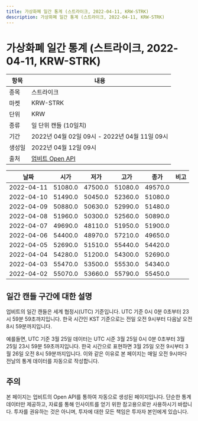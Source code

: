 ```yaml
---
title: 가상화폐 일간 통계 (스트라이크, 2022-04-11, KRW-STRK)
description: 가상화폐 일간 통계 (스트라이크, 2022-04-11, KRW-STRK)
---
```



가상화폐 일간 통계 (스트라이크, 2022-04-11, KRW-STRK)
===

|항목|내용|
|--|--|
|종목|스트라이크|
|마켓|KRW-STRK|
|단위|KRW|
|종류|일 단위 캔들 (10일치)|
|기간|2022년 04월 02일 09시 - 2022년 04월 11일 09시|
|생성일|2022년 04월 12일 09시|
|출처|[업비트 Open API](https://docs.upbit.com)|


|날짜|시가|저가|고가|종가|비고|
|--|--|--|--|--|--|
|2022-04-11|51080.0|47500.0|51080.0|49570.0|    |
|2022-04-10|51490.0|50450.0|52360.0|51080.0|    |
|2022-04-09|50880.0|50630.0|52990.0|51480.0|    |
|2022-04-08|51960.0|50300.0|52560.0|50890.0|    |
|2022-04-07|49690.0|48110.0|51950.0|51900.0|    |
|2022-04-06|54400.0|48970.0|57210.0|49650.0|    |
|2022-04-05|52690.0|51510.0|55440.0|54420.0|    |
|2022-04-04|54280.0|51200.0|54300.0|52690.0|    |
|2022-04-03|55470.0|53500.0|55530.0|54340.0|    |
|2022-04-02|55070.0|53660.0|55790.0|55450.0|    |


일간 캔들 구간에 대한 설명
---


업비트의 일간 캔들은 세계 협정시(UTC) 기준입니다. 
UTC 기준 0시 0분 0초부터 23시 59분 59초까지입니다. 
한국 시간인 KST 기준으로는 전일 오전 9시부터 다음날 오전 8시 59분까지입니다. 


예를들면, UTC 기준 3월 25일 데이터는 UTC 시준 3월 25일 0시 0분 0초부터 3월 25일 23시 59분 59초까지입니다. 
한국 시간으로 표현하면 3월 25일 오전 9시부터 3월 26일 오전 8시 59분까지입니다. 
이와 같은 이유로 본 페이지는 매일 오전 9시마다 전날의 통계 데이터를 자동으로 작성합니다. 


주의
---


본 페이지는 업비트의 Open API를 통하여 자동으로 생성된 페이지입니다. 
단순한 통계 데이터만 제공하고, 자료를 통해 인사이트를 얻기 위한 참고용으로만 사용하시기 바랍니다. 
투자를 권유하는 것은 아니며, 투자에 대한 모든 책임은 투자자 본인에게 있습니다. 
